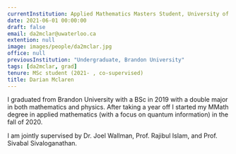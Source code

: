 ```yaml
---
currentInstitution: Applied Mathematics Masters Student, University of Waterloo
date: 2021-06-01 00:00:00
draft: false
email: da2mclar@uwaterloo.ca
extention: null
image: images/people/da2mclar.jpg
office: null
previousInstitution: "Undergraduate, Brandon University"
tags: [da2mclar, grad]
tenure: MSc student (2021- , co-supervised)
title: Darian Mclaren
---
```

I graduated from Brandon University with a BSc in 2019 with a double major in both mathematics and physics. After taking a year off I started my MMath degree in applied mathematics (with a focus on quantum information) in the fall of 2020.

I am jointly supervised by Dr. Joel Wallman, Prof. Rajibul Islam, and Prof. Sivabal Sivaloganathan.
